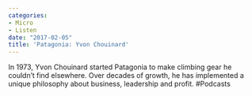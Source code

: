```yaml
---
categories:
- Micro
- Listen
date: "2017-02-05"
title: 'Patagonia: Yvon Chouinard'
---
```


In 1973, Yvon Chouinard started Patagonia to make climbing gear he couldn’t find elsewhere. Over decades of growth, he has implemented a unique philosophy about business, leadership and profit. #Podcasts
